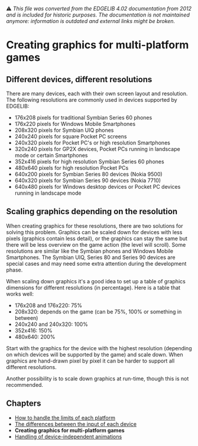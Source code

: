 :warning: _This file was converted from the EDGELIB 4.02 documentation from 2012 and is included for historic purposes. The documentation is not maintained anymore: information is outdated and external links might be broken._

# Creating graphics for multi-platform games

## Different devices, different resolutions
There are many devices, each with their own screen layout and resolution. The following resolutions are commonly used in devices supported by EDGELIB:

* 176x208 pixels for traditional Symbian Series 60 phones
* 176x220 pixels for Windows Mobile Smartphones
* 208x320 pixels for Symbian UIQ phones
* 240x240 pixels for square Pocket PC screens
* 240x320 pixels for Pocket PC's or high resolution Smartphones
* 320x240 pixels for GP2X devices, Pocket PCs running in landscape mode or certain Smartphones
* 352x416 pixels for high resolution Symbian Series 60 phones
* 480x640 pixels for high resolution Pocket PCs
* 640x200 pixels for Symbian Series 80 devices (Nokia 9500)
* 640x320 pixels for Symbian Series 90 devices (Nokia 7710)
* 640x480 pixels for Windows desktop devices or Pocket PC devices running in landscape mode

## Scaling graphics depending on the resolution
When creating graphics for these resolutions, there are two solutions for solving this problem. Graphics can be scaled down for devices with less pixels (graphics contain less detail), or the graphics can stay the same but there will be less overview on the game action (the level will scroll). Some resolutions are similar like the Symbian phones and Windows Mobile Smartphones. The Symbian UIQ, Series 80 and Series 90 devices are special cases and may need some extra attention during the development phase.

When scaling down graphics it's a good idea to set up a table of graphics dimensions for different resolutions (in percentage). Here is a table that works well:

* 176x208 and 176x220: 75%
* 208x320: depends on the game (can be 75%, 100% or something in between)
* 240x240 and 240x320: 100%
* 352x416: 150%
* 480x640: 200%

Start with the graphics for the device with the highest resolution (depending on which devices will be supported by the game) and scale down. When graphics are hand-drawn pixel by pixel it can be harder to support all different resolutions.

Another possibility is to scale down graphics at run-time, though this is not recommended.

## Chapters
* [How to handle the limits of each platform](tutorials_multiplatform_limits.md)
* [The differences between the input of each device](tutorials_multiplatform_inputdifferences.md)
* **Creating graphics for multi-platform games**
* [Handling of device-independent animations](tutorials_multiplatform_animations.md)

